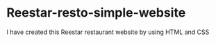 # Reestar-resto-simple-website
I have created this Reestar restaurant website by using HTML and CSS
